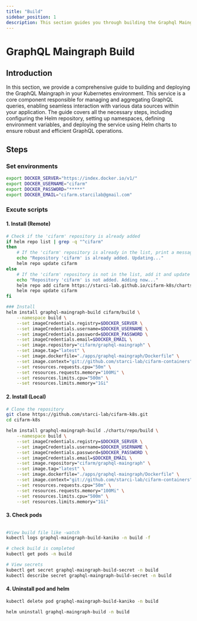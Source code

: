 ```yaml
---
title: "Build"
sidebar_position: 1
description: This section guides you through building the Graphql Maingraph in your Kubernetes environment using Helm.
---
```

# GraphQL Maingraph Build
## Introduction
In this section, we provide a comprehensive guide to building and deploying the GraphQL Maingraph in your Kubernetes environment. This service is a core component responsible for managing and aggregating GraphQL queries, enabling seamless interaction with various data sources within your application. The guide covers all the necessary steps, including configuring the Helm repository, setting up namespaces, defining environment variables, and deploying the service using Helm charts to ensure robust and efficient GraphQL operations.

## Steps
### Set environments
```bash
export DOCKER_SERVER="https://index.docker.io/v1/"
export DOCKER_USERNAME="cifarm"
export DOCKER_PASSWORD="*****"
export DOCKER_EMAIL="cifarm.starcilab@gmail.com"
```

### Excute scripts
#### 1. Install (Remote)
```bash
# Check if the 'cifarm' repository is already added
if helm repo list | grep -q "^cifarm" 
then
    # If the 'cifarm' repository is already in the list, print a message and update the repository
    echo "Repository 'cifarm' is already added. Updating..."
    helm repo update cifarm
else
    # If the 'cifarm' repository is not in the list, add it and update the repository
    echo "Repository 'cifarm' is not added. Adding now..."
    helm repo add cifarm https://starci-lab.github.io/cifarm-k8s/charts
    helm repo update cifarm
fi

### Install
helm install graphql-maingraph-build cifarm/build \
    --namespace build \
    --set imageCredentials.registry=$DOCKER_SERVER \
    --set imageCredentials.username=$DOCKER_USERNAME \
    --set imageCredentials.password=$DOCKER_PASSWORD \
    --set imageCredentials.email=$DOCKER_EMAIL \
    --set image.repository="cifarm/graphql-maingraph" \
    --set image.tag="latest" \
    --set image.dockerfile="./apps/graphql-maingraph/Dockerfile" \
    --set image.context="git://github.com/starci-lab/cifarm-containers" \
    --set resources.requests.cpu="50m" \
    --set resources.requests.memory="100Mi" \
    --set resources.limits.cpu="500m" \
    --set resources.limits.memory="1Gi"
```
#### 2. Install (Local)
```bash
# Clone the repository
git clone https://github.com/starci-lab/cifarm-k8s.git
cd cifarm-k8s

helm install graphql-maingraph-build ./charts/repo/build \
    --namespace build \
    --set imageCredentials.registry=$DOCKER_SERVER \
    --set imageCredentials.username=$DOCKER_USERNAME \
    --set imageCredentials.password=$DOCKER_PASSWORD \
    --set imageCredentials.email=$DOCKER_EMAIL \
    --set image.repository="cifarm/graphql-maingraph" \
    --set image.tag="latest" \
    --set image.dockerfile="./apps/graphql-maingraph/Dockerfile" \
    --set image.context="git://github.com/starci-lab/cifarm-containers" \
    --set resources.requests.cpu="50m" \
    --set resources.requests.memory="100Mi" \
    --set resources.limits.cpu="500m" \
    --set resources.limits.memory="1Gi"
```
#### 3. Check pods
```bash

#View build file like -watch
kubectl logs graphql-maingraph-build-kaniko -n build -f

# check build is completed
kubectl get pods -n build

# View secrets
kubectl get secret graphql-maingraph-build-secret -n build
kubectl describe secret graphql-maingraph-build-secret -n build

```
#### 4. Uninstall pod and helm
```bash
kubectl delete pod graphql-maingraph-build-kaniko -n build

helm uninstall graphql-maingraph-build -n build
```